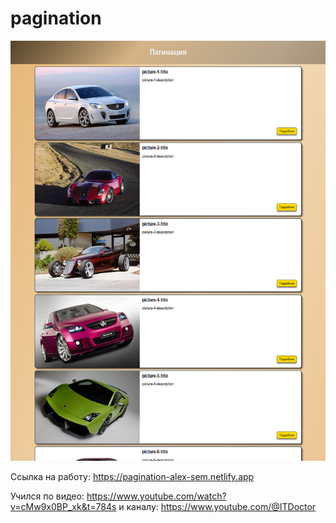 # pagination

![Скриншот](https://github.com/Slem7415t/pagination/blob/work/images/scrin.png)

Ссылка на работу: https://pagination-alex-sem.netlify.app

Учился по видео: https://www.youtube.com/watch?v=cMw9x0BP_xk&t=784s
и каналу: https://www.youtube.com/@ITDoctor
